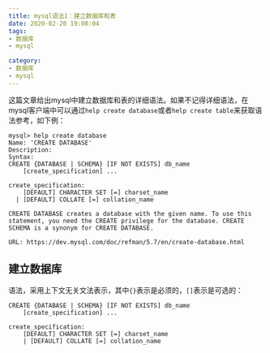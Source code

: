 ```yaml
---
title: mysql语法1：建立数据库和表
date: 2020-02-20 19:08:04
tags:
- 数据库
- mysql

category:
- 数据库
- mysql
---
```

这篇文章给出mysql中建立数据库和表的详细语法。如果不记得详细语法，在mysql客户端中可以通过`help create database`或者`help create table`来获取语法参考，如下例：
```
mysql> help create database
Name: 'CREATE DATABASE'
Description:
Syntax:
CREATE {DATABASE | SCHEMA} [IF NOT EXISTS] db_name
    [create_specification] ...

create_specification:
    [DEFAULT] CHARACTER SET [=] charset_name
  | [DEFAULT] COLLATE [=] collation_name

CREATE DATABASE creates a database with the given name. To use this
statement, you need the CREATE privilege for the database. CREATE
SCHEMA is a synonym for CREATE DATABASE.

URL: https://dev.mysql.com/doc/refman/5.7/en/create-database.html
```

## 建立数据库
语法，采用上下文无关文法表示，其中`{}`表示是必须的，`[]`表示是可选的：
```
CREATE {DATABASE | SCHEMA} [IF NOT EXISTS] db_name
    [create_specification] ...

create_specification:
    [DEFAULT] CHARACTER SET [=] charset_name
    | [DEFAULT] COLLATE [=] collation_name
```